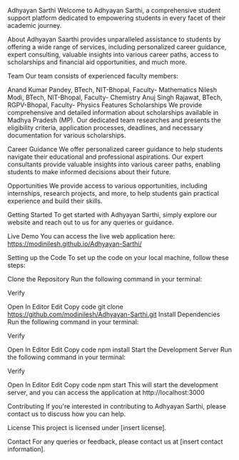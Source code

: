 Adhyayan Sarthi
Welcome to Adhyayan Sarthi, a comprehensive student support platform dedicated to empowering students in every facet of their academic journey.

About
Adhyayan Saarthi provides unparalleled assistance to students by offering a wide range of services, including personalized career guidance, expert consulting, valuable insights into various career paths, access to scholarships and financial aid opportunities, and much more.

Team
Our team consists of experienced faculty members:

Anand Kumar Pandey, BTech, NIT-Bhopal, Faculty- Mathematics
Nilesh Modi, BTech, NIT-Bhopal, Faculty- Chemistry
Anuj Singh Rajawat, BTech, RGPV-Bhopal, Faculty- Physics
Features
Scholarships
We provide comprehensive and detailed information about scholarships available in Madhya Pradesh (MP). Our dedicated team researches and presents the eligibility criteria, application processes, deadlines, and necessary documentation for various scholarships.

Career Guidance
We offer personalized career guidance to help students navigate their educational and professional aspirations. Our expert consultants provide valuable insights into various career paths, enabling students to make informed decisions about their future.

Opportunities
We provide access to various opportunities, including internships, research projects, and more, to help students gain practical experience and build their skills.

Getting Started
To get started with Adhyayan Sarthi, simply explore our website and reach out to us for any queries or guidance.

Live Demo
You can access the live web application here: https://modinilesh.github.io/Adhyayan-Sarthi/

Setting up the Code
To set up the code on your local machine, follow these steps:

Clone the Repository
Run the following command in your terminal:


Verify

Open In Editor
Edit
Copy code
git clone https://github.com/modinilesh/Adhyayan-Sarthi.git
Install Dependencies
Run the following command in your terminal:


Verify

Open In Editor
Edit
Copy code
npm install
Start the Development Server
Run the following command in your terminal:


Verify

Open In Editor
Edit
Copy code
npm start
This will start the development server, and you can access the application at http://localhost:3000

Contributing
If you're interested in contributing to Adhyayan Sarthi, please contact us to discuss how you can help.

License
This project is licensed under [insert license].

Contact
For any queries or feedback, please contact us at [insert contact information].
